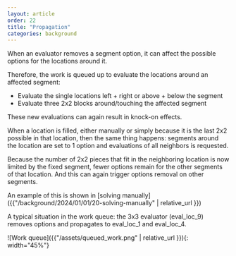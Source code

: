 ```yaml
---
layout: article
order: 22
title: "Propagation"
categories: background
---
```

When an evaluator removes a segment option, it can affect the possible options for the locations around it.

Therefore, the work is queued up to evaluate the locations around an affected segment:
- Evaluate the single locations left + right or above + below the segment
- Evaluate three 2x2 blocks around/touching the affected segment 

These new evaluations can again result in knock-on effects.

When a location is filled, either manually or simply because it is the last 2x2 possible in that location,
then the same thing happens: segments around the location are set to 1 option and evaluations of all neighbors is requested.

Because the number of 2x2 pieces that fit in the neighboring location is now limited by the fixed segment,
fewer options remain for the other segments of that location. And this can again trigger options removal on other segments.

An example of this is shown in [solving manually]({{"/background/2024/01/01/20-solving-manually" | relative_url }}) 

A typical situation in the work queue: the 3x3 evaluator (eval_loc_9) removes options and propagates to eval_loc_1 and eval_loc_4.

![Work queue]({{"/assets/queued_work.png" | relative_url }}){: width="45%"}
